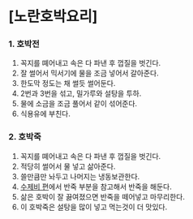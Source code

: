 # [노란호박요리] #

### 1. 호박전 ###
1. 꼭지를 뗴어내고 속은 다 파낸 후 껍질을 벗긴다.
2. 잘 썰어서 믹서기에 물을 조금 넣어서 갈아준다.
3. 한도막 정도는 채 썰듯 썰어둔다.
4. 2번과 3번을 섞고, 밀가루와 설탕을 투하.
5. 물에 소금을 조금 풀어서 같이 섞어준다.
6. 식용유에 부친다.


### 2. 호박죽 ###
1. 꼭지를 뗴어내고 속은 다 파낸 후 껍질을 벗긴다.
2. 적당히 썰어서 물 넣고 삶아준다.
3. 쓸만큼만 놔두고 나머지는 냉동보관한다.
4. [수제비 편](https://github.com/kajisnap/recipe/blob/master/%EC%88%98%EC%A0%9C%EB%B9%84.md#1-반죽준비)에서 반죽 부분을 참고해서 반죽을 해둔다.
5. 삶은 호박이 잘 끓여졌으면 반죽을 떼어넣고 마무리한다.
6. 이 호박죽은 설탕을 많이 넣고 먹는것이 더 맛있다.
